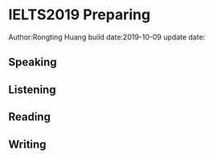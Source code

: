# IELTS2019 Preparing
Author:Rongting Huang
build date:2019-10-09
update date:

## Speaking
## Listening
## Reading
## Writing
